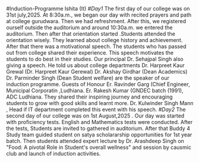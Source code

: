 #Induction-Programme
Ishita (It)
*#Day1*
The first day of our college was on 31st july,2025. At 8:30a.m., we began our day with recited prayers and path at college gurudwara. Then we had refreshment. After this, we registered ourself outside the auditorium and around 10:30a.m. we entered the auditorium. Then after that  orientation started .Students attended the orientation wisely. They learned about college history and achievement.
After that there was a motivational speech. The students who has passed out from college shared their experience. This speech motivates the students to do best in their studies.
Our principal Dr. Sehajpal Singh also giving a speech. He told us about college departments
Dr. Harpreet Kaur Grewal (Dr. Harpreet Kaur Gerewal)
Dr. Akshay Girdhar (Dean Academics)
Dr. Parminder Singh (Dean Student welfare) are the speaker of our induction programme. 
Guests of Honour
Er. Ravinder Garg (Chief Engineer, Municipal Corporatin ,Ludhiana.
Er. Rakesh Kumar (GNDEC batch (1991), ADC Ludhiana. 
They shared their inspiring journey and encouraging students to grow with good skills and learnt more.
Dr. Kulwinder Singh Mann , Head if IT department completed this event with his speech.
*#Day2*
The second day of our college was on 1st August,2025 . Our day was started with proficiency tests. English and Mathematics tests were conducted. After the tests, Students are invited to gathered in auditorium. After that Buddy 4 Study team guided student on satya scholararship opportunities for 1st year batch.
Then students attended expert lecture by Dr. Arashdeep Singh on "Food: A pivotal Role in Student's overall wellness" and session by causmic club and launch of induction activities.
